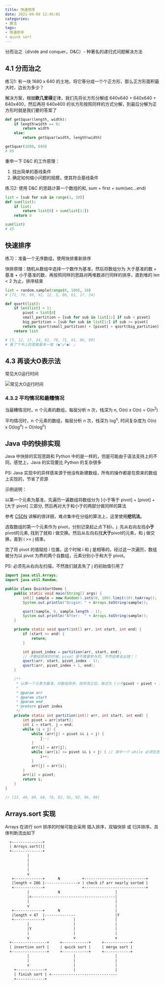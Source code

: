 ```yaml
---
title: 快速排序
date: 2021-04-08 12:45:01
categories:
- 算法
tags:
- 快速排序
- quick sort
---
```


分而治之（divide and conquer，D&C）- 种著名的递归式问题解决方法

## 4.1 分而治之

练习1: 有一块 1680 x 640 的土地，将它等分成一个个正方形，那么正方形面积最大时，边长为多少？

解决方案，根据**欧几里得**定律，我们先将长方形分解成 640x640 + 640x640 + 640x400，然后再将 640x400 的长方形按照同样的方式分解，到最后分解为正方形时就是我们要的答案了

```python
def getSquar(length, width): 
    if length%width == 0: 
        return width 
    else: 
        return getSquar(width, length%width) 

getSquar(1680, 640) 
# 80
```

重申一下 D&C 的工作原理：

1. 找出简单的基线条件
2. 确定如何缩小问题的规模，使其符合基线条件

练习2: 使用 D&C 的思路计算一个数组的和, sum = first + sum(sec...end)

```python
list = [sub for sub in range(1, 10)]
def sum(list):
    if list:
        return list[0] + sum(list[1:])
    return 0

sum(list)
# 45
```

## 快速排序

练习：准备一个无序数组，使用快排重新排序

快排原理：随机从数组中选择一个数作为基准，然后将数组分为 大于基准的数 + 基准 + 小于基准的数，再按照同样的思路对两堆数进行同样的排序，直到堆的 len < 2 为止，排序结束

```python
list = random.sample(range(0, 100), 10)
# [71, 70, 99, 91, 12, 5, 80, 61, 17, 24]

def qsort(list): 
    if len(list) > 1: 
        pivot = list[0] 
        small_partition = [sub for sub in list[1:] if sub < pivot] 
        big_partition = [sub for sub in list[1:] if sub >= pivot] 
        return qsort(small_partition) + [pivot] + qsort(big_partition) 
    return list

# [5, 12, 17, 24, 61, 70, 71, 91, 80, 99]
# 看了下书上的答案基本一致 (●°u°●)​ 」
```

## 4.3 再谈大O表示法

常见大O运行时间

![常见大O运行时间](c4_01.png)

### 4.3.2  平均情况和最糟情况

当最糟情况时，n 个元素的数组，每层分析 n 次，栈深为 n, O(n) x O(n) = O(n<sup>2</sup>)

平均情况时，n 个元素的数组，每层分析 n 次，栈深为 log<sup>n</sup>, 时间复杂度为 O(n) x O(log<sup>n</sup>) = O(nlog<sup>n</sup>)

## Java 中的快排实现

Java 中快排的实现思路和 Python 中的是一样的，但是可能由于语法支持上的不同，感觉上，Java 的实现要比 Python 的复杂很多

PS: Java 实现中的异样感来源于他没有新建数组，所有的操作都是在原来的数组上实现的，节省了资源

示例说明：

以第一个元素为基准，先遍历一遍数组将数组分为 [小于等于 pivot] + [pivot] + [大于 pivot] 三部分, 然后再对大于和小于的两部分做同样的算法

参考 [CSDN](https://blog.csdn.net/Holmofy/article/details/71168530) 讲解的很详细，难点集中在分组的算法上，这里使用**挖坑法**。

选取数组的第一个元素作为 pivot，分别记录起止点下标i，j. 先从右向左找**小于**pivot的元素, 找到了就和 i 做交换。然后从左向右找**大于**pivot的元素，和 j 做交换，直到 i >= j 结束。

完了将 pivot 的值赋给 i 位置。这个时候 i 和 j 是相等的。经过这一次遍历，数组被分为以 pivot 为界的两个自数组，元素分别小于和大于 pivot。

PS: 必须先从右向左扫描，不然我们就丢失了 j 的初始值引用了

```java
import java.util.Arrays;
import java.util.Random;

public class QuickSortDemo {
    public static void main(String[] args) {
        int[] sample = new Random().ints(0, 100).limit(10).toArray();
        System.out.println("Origin: " + Arrays.toString(sample));

        qsort(sample, 0, sample.length - 1);
        System.out.println("After:  " + Arrays.toString(sample));
    }

    private static void qsort(int[] arr, int start, int end) {
        if (start >= end) {
            return;
        }

        int pivot_index = partition(arr, start, end);
        // 子数组排序的时候，pivot 是不需要参与的，不然结果会出错！！
        qsort(arr, start, pivot_index - 1);
        qsort(arr, pivot_index + 1, end);
    }

    /**
     * 以第一个元素为基准，对数组排序，排序完之后，格式为 [小于pivot + pivot + 大于pivot]
     *
     * @param arr
     * @param start
     * @param end
     * @return pivot index
     */
    private static int partition(int[] arr, int start, int end) {
        int pivot = arr[start];
        int i = start, j = end;
        while (i < j) {
            while (arr[j] > pivot && i < j) {
                j--;
            }
            arr[i] = arr[j];
            while (arr[i] <= pivot && i < j) { // 其中一个 while 必须包含 '=' 的情况，不然排序会失败
                i++;
            }
            arr[j] = arr[i];
        }
        arr[i] = pivot;
        return i;
    }
}

// [13, 40, 60, 68, 78, 82, 91, 92, 96, 99]
```

## Arrays.sort 实现

Arrays 在进行 sort 排序的时候可能会采用 插入排序，双轴快排 或 归并排序。具体判断流出如下

```txt
  +--------------+                                                                                                                                      
  | Arrays.sort()|                                                                                                                                      
  +--------------+                                                                                                                                      
          |                                                                                                                                             
          |                                                                                                                                             
          |                                                                                                                                             
          |                                                                                                                                             
          v                                                                                                                                             
   +-------------+      N          +----------------------------+                                                                                       
   |length < 286 |---------------> | check if arr nearly sorted |                                                                                       
   +-------------+                 +----------------------------+                                                                                       
          |             N                         |                                                                                                     
          |<--------------------------------------|                                                                                                     
          |                                       |                                                                                                     
          v                                       |                                                                                                     
   +-------------+      N                         |                                                                                                     
   |length < 47  |--------------                  |Y                                                                                                    
   +-------------+             |                  |                                                                                                     
          |                    |                  |                                                                                                     
          |Y                   |                  |                                                                                                     
          |                    |                  |                                                                                                     
          v                    v                  v                                                                                                     
  +----------------+     +------------+     +------------+                                                                                              
  | insertion sort |     | quick sort |     | merge sort |                                                                                              
  +----------------+     +------------+     +------------+                                                                                              
          |                    |                  |                                                                                                     
          |                    |                  |                                                                                                     
          v                    |                  |                                                                                                     
    +-------------+            |                  |                                                                                                     
    | finish sort | <------------------------------                                                                                                     
    +-------------+                                                                                                                                     
```